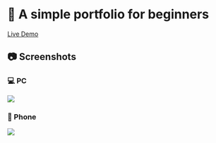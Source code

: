 # 🧬 A simple portfolio for beginners

<a href="https://simple-portfolio-barbecue.netlify.app/" target="_blank">Live Demo</a>

## 📷 Screenshots

### 💻 PC
<img src="https://barbecue.is-pretty.cool/9wxixem.png">

### 📱 Phone
<img src="https://barbecue.is-pretty.cool/4XnyPak.png">

